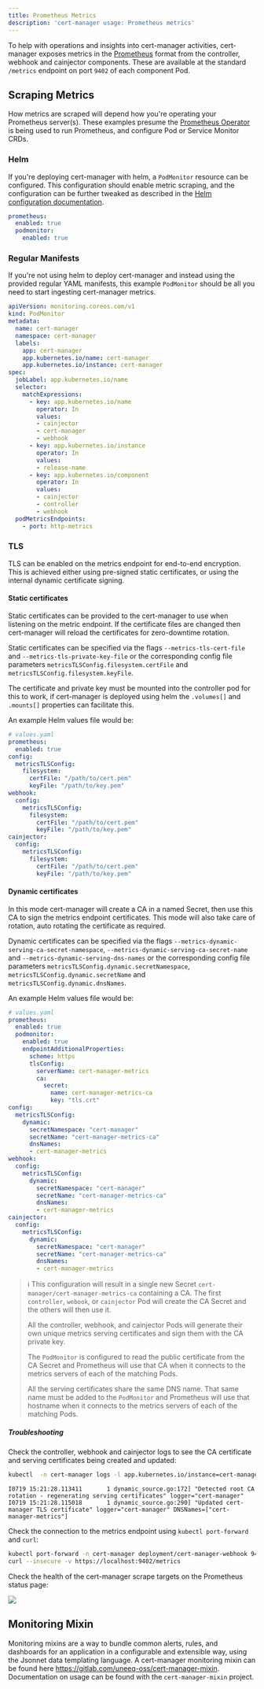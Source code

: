 ```yaml
---
title: Prometheus Metrics
description: 'cert-manager usage: Prometheus metrics'
---
```


To help with operations and insights into cert-manager activities, cert-manager exposes metrics in the [Prometheus](https://prometheus.io/) format from the controller, webhook and cainjector components. These are available at the standard `/metrics` endpoint on port `9402` of each component Pod.

## Scraping Metrics

How metrics are scraped will depend how you're operating your Prometheus server(s). These examples presume the [Prometheus Operator](https://github.com/prometheus-operator/prometheus-operator) is being used to run Prometheus, and configure Pod or Service Monitor CRDs.

### Helm

If you're deploying cert-manager with helm, a `PodMonitor` resource can be configured. This configuration should enable metric scraping, and the configuration can be further tweaked as described in the [Helm configuration documentation](https://github.com/cert-manager/cert-manager/blob/master/deploy/charts/cert-manager/README.template.md#configuration).

```yaml
prometheus:
  enabled: true
  podmonitor:
    enabled: true
```

### Regular Manifests

If you're not using helm to deploy cert-manager and instead using the provided regular YAML manifests, this example `PodMonitor` should be all you need to start ingesting cert-manager metrics.

```yaml
apiVersion: monitoring.coreos.com/v1
kind: PodMonitor
metadata:
  name: cert-manager
  namespace: cert-manager
  labels:
    app: cert-manager
    app.kubernetes.io/name: cert-manager
    app.kubernetes.io/instance: cert-manager
spec:
  jobLabel: app.kubernetes.io/name
  selector:
    matchExpressions:
      - key: app.kubernetes.io/name
        operator: In
        values:
        - cainjector
        - cert-manager
        - webhook
      - key: app.kubernetes.io/instance
        operator: In
        values:
        - release-name
      - key: app.kubernetes.io/component
        operator: In
        values:
        - cainjector
        - controller
        - webhook
  podMetricsEndpoints:
    - port: http-metrics
```

### TLS

TLS can be enabled on the metrics endpoint for end-to-end encryption. This is achieved either using pre-signed static certificates, or using the internal dynamic certificate signing.

#### Static certificates

Static certificates can be provided to the cert-manager to use when listening on the metric endpoint. If the certificate files are changed then cert-manager will reload the certificates for zero-downtime rotation.

Static certificates can be specified via the flags `--metrics-tls-cert-file` and `--metrics-tls-private-key-file` or the corresponding config file parameters `metricsTLSConfig.filesystem.certFile` and `metricsTLSConfig.filesystem.keyFile`.

The certificate and private key must be mounted into the controller pod for this to work, if cert-manager is deployed using helm the `.volumes[]` and `.mounts[]` properties can facilitate this.

An example Helm values file would be:

```yaml
# values.yaml
prometheus:
  enabled: true
config:
  metricsTLSConfig:
    filesystem:
      certFile: "/path/to/cert.pem"
      keyFile: "/path/to/key.pem"
webhook:
  config:
    metricsTLSConfig:
      filesystem:
        certFile: "/path/to/cert.pem"
        keyFile: "/path/to/key.pem"
cainjector:
  config:
    metricsTLSConfig:
      filesystem:
        certFile: "/path/to/cert.pem"
        keyFile: "/path/to/key.pem"
```

#### Dynamic certificates

In this mode cert-manager will create a CA in a named Secret, then use this CA to sign the metrics endpoint certificates. This mode will also take care of rotation, auto rotating the certificate as required.

Dynamic certificates can be specified via the flags `--metrics-dynamic-serving-ca-secret-namespace`, `--metrics-dynamic-serving-ca-secret-name` and `--metrics-dynamic-serving-dns-names` or the corresponding config file parameters `metricsTLSConfig.dynamic.secretNamespace`, `metricsTLSConfig.dynamic.secretName` and `metricsTLSConfig.dynamic.dnsNames`.

An example Helm values file would be:

```yaml
# values.yaml
prometheus:
  enabled: true
  podmonitor:
    enabled: true
    endpointAdditionalProperties:
      scheme: https
      tlsConfig:
        serverName: cert-manager-metrics
        ca:
          secret:
            name: cert-manager-metrics-ca
            key: "tls.crt"
config:
  metricsTLSConfig:
    dynamic:
      secretNamespace: "cert-manager"
      secretName: "cert-manager-metrics-ca"
      dnsNames:
      - cert-manager-metrics
webhook:
  config:
    metricsTLSConfig:
      dynamic:
        secretNamespace: "cert-manager"
        secretName: "cert-manager-metrics-ca"
        dnsNames:
        - cert-manager-metrics
cainjector:
  config:
    metricsTLSConfig:
      dynamic:
        secretNamespace: "cert-manager"
        secretName: "cert-manager-metrics-ca"
        dnsNames:
        - cert-manager-metrics
```

> ℹ️ This configuration will result in a single new Secret `cert-manager/cert-manager-metrics-ca` containing a CA.
> The first `controller`, `webook`, or `cainjector` Pod will create the CA Secret and the others will then use it.
>
> All the controller, webhook, and cainjector Pods will generate their own unique metrics serving certificates
> and sign them with the CA private key.
>
> The `PodMonitor` is configured to read the public certificate from the CA Secret
> and Prometheus will use that CA when it connects to the metrics servers of each of the matching Pods.
>
> All the serving certificates share the same DNS name.
> That same name must be added to the `PodMonitor`
> and Prometheus will use that hostname when it connects to the metrics servers of each of the matching Pods.

##### Troubleshooting

Check the controller, webhook and cainjector logs to see the CA certificate and serving certificates being created and updated:

```sh
kubectl  -n cert-manager logs -l app.kubernetes.io/instance=cert-manager --prefix
```

```console
I0719 15:21:28.113411       1 dynamic_source.go:172] "Detected root CA rotation - regenerating serving certificates" logger="cert-manager"
I0719 15:21:28.115018       1 dynamic_source.go:290] "Updated cert-manager TLS certificate" logger="cert-manager" DNSNames=["cert-manager-metrics"]
```

Check the connection to the metrics endpoint using `kubectl port-forward` and  `curl`:

```sh
kubectl port-forward -n cert-manager deployment/cert-manager-webhook 9402
curl --insecure -v https://localhost:9402/metrics
```

Check the health of the cert-manager scrape targets on the Prometheus status page:

![](/docs/devops-tips/prometheus-metrics/prometheus-status-targets.png)

## Monitoring Mixin

Monitoring mixins are a way to bundle common alerts, rules, and dashboards for an application in a configurable and extensible way, using the Jsonnet data templating language. A cert-manager monitoring mixin can be found here https://gitlab.com/uneeq-oss/cert-manager-mixin. Documentation on usage can be found with the `cert-manager-mixin` project.
